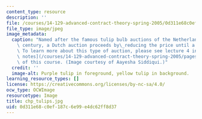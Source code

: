 ```yaml
---
content_type: resource
description: ''
file: /courses/14-129-advanced-contract-theory-spring-2005/0d311e68c0ef187c6e99e4dc62ff8d37_chp_tulips.jpg
file_type: image/jpeg
image_metadata:
  caption: "Named after the famous tulip bulb auctions of the Netherlands in the 17th\
    \ century, a Dutch auction proceeds by\_reducing the price until a buyer is found.\
    \ To learn more about this type of auction, please see lecture 4 in the [lecture\
    \ notes](/courses/14-129-advanced-contract-theory-spring-2005/pages/lecture-notes)\
    \ of this course. (Image courtesy of Aayesha Siddiqui.)"
  credit: ''
  image-alt: Purple tulip in foreground, yellow tulip in background.
learning_resource_types: []
license: https://creativecommons.org/licenses/by-nc-sa/4.0/
ocw_type: OCWImage
resourcetype: Image
title: chp_tulips.jpg
uid: 0d311e68-c0ef-187c-6e99-e4dc62ff8d37
---
```

